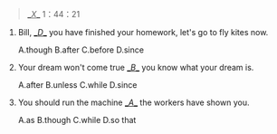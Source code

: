 > <u>\__X__</u> 1：44：21

1. Bill, <u>\__D__</u> you have finished your homework, let's go to fly kites now.

   A.though	B.after	C.before	D.since

2. Your dream won't come true <u>\__B__</u> you know what your dream is.

   A.after	B.unless	C.while	D.since

3. You should run the machine <u>\__A__</u> the workers have shown you.

   A.as	B.though	C.while	D.so that

